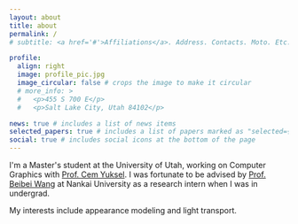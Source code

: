 ```yaml
---
layout: about
title: about
permalink: /
# subtitle: <a href='#'>Affiliations</a>. Address. Contacts. Moto. Etc.

profile:
  align: right
  image: profile_pic.jpg
  image_circular: false # crops the image to make it circular
  # more_info: >
  #   <p>455 S 700 E</p>
  #   <p>Salt Lake City, Utah 84102</p>

news: true # includes a list of news items
selected_papers: true # includes a list of papers marked as "selected={true}"
social: true # includes social icons at the bottom of the page
---
```


I'm a Master's student at the University of Utah, working on Computer Graphics with [Prof. Cem Yuksel](http://www.cemyuksel.com/). I was fortunate to be advised by [Prof. Beibei Wang](https://wangningbei.github.io/) at Nankai University as a research intern when I was in undergrad.

My interests include appearance modeling and light transport.